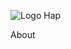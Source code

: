 ![Logo Hap](https://github.com/HAP-healthandpsichology/HAP/assets/104834577/d2c959a4-c2eb-43ac-8bbe-45761fb5f24d)

About 

